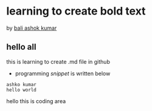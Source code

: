 # learning to create bold text
by [bali ashok kumar](https://www.youtube.com/watch?v=aoFDyt8oG0k&list=PL6n9fhu94yhX5dzHunAI2t4kE0kOuv4D7&index=1)

## hello all 

this is learning to create .md file in github

* programming *snippet* is written below

```{.snippet}
ashko kumar
hello world

```
hello this is coding area 

